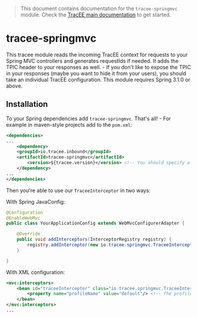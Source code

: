 > This document contains documentation for the `tracee-springmvc` module. Check the [TracEE main documentation](/README.md) to get started.

# tracee-springmvc

This tracee module reads the incoming TracEE context for requests to your Spring MVC controllers and generates requestIds if needed. It adds the TPIC header to your responses as well. - If you don't like to expose the TPIC in your responses (maybe you want to hide it from your users), you should take an individual TracEE configuration.
This module requires Spring 3.1.0 or above.

## Installation

To your Spring dependencies add `tracee-springmvc`. That's all! - For example in maven-style projects add to the `pom.xml`:

```xml
<dependencies>
...
    <dependency>
	<groupId>io.tracee.inbound</groupId>
	<artifactId>tracee-springmvc</artifactId>
        <version>${tracee.version}</version> <!-- You should specify a version instead -->
    </dependency>
...
</dependencies>
```

Then you're able to use our `TraceeInterceptor` in two ways:

With Spring JavaConfig:
```java
@Configuration
@EnableWebMvc
public class YourApplicationConfig extends WebMvcConfigurerAdapter {

    @Override
    public void addInterceptors(InterceptorRegistry registry) {
        registry.addInterceptor(new io.tracee.springmvc.TraceeInterceptor());
    }

}
```

With XML configuration:

```xml
<mvc:interceptors>
	<bean id="traceeInterceptor" class="io.tracee.springmvc.TraceeInterceptor">
		<property name="profileName" value="default"/> <!-- The profile configuration is optional -->
	</bean>
</mvc:interceptors>
...
```
